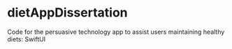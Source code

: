 # dietAppDissertation
Code for the persuasive technology app to assist users maintaining healthy diets: SwiftUI
